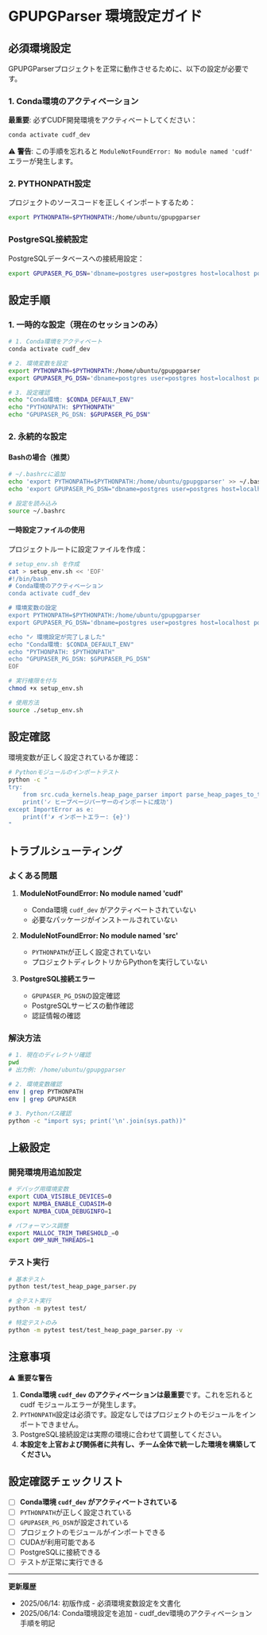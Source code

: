# GPUPGParser 環境設定ガイド

## 必須環境設定

GPUPGParserプロジェクトを正常に動作させるために、以下の設定が必要です。

### 1. Conda環境のアクティベーション

**最重要**: 必ずCUDF開発環境をアクティベートしてください：

```bash
conda activate cudf_dev
```

⚠️ **警告**: この手順を忘れると `ModuleNotFoundError: No module named 'cudf'` エラーが発生します。

### 2. PYTHONPATH設定

プロジェクトのソースコードを正しくインポートするため：

```bash
export PYTHONPATH=$PYTHONPATH:/home/ubuntu/gpupgparser
```

### PostgreSQL接続設定

PostgreSQLデータベースへの接続用設定：

```bash
export GPUPASER_PG_DSN='dbname=postgres user=postgres host=localhost port=5432'
```

## 設定手順

### 1. 一時的な設定（現在のセッションのみ）

```bash
# 1. Conda環境をアクティベート
conda activate cudf_dev

# 2. 環境変数を設定
export PYTHONPATH=$PYTHONPATH:/home/ubuntu/gpupgparser
export GPUPASER_PG_DSN='dbname=postgres user=postgres host=localhost port=5432'

# 3. 設定確認
echo "Conda環境: $CONDA_DEFAULT_ENV"
echo "PYTHONPATH: $PYTHONPATH"
echo "GPUPASER_PG_DSN: $GPUPASER_PG_DSN"
```

### 2. 永続的な設定

#### Bashの場合（推奨）

```bash
# ~/.bashrcに追加
echo 'export PYTHONPATH=$PYTHONPATH:/home/ubuntu/gpupgparser' >> ~/.bashrc
echo 'export GPUPASER_PG_DSN="dbname=postgres user=postgres host=localhost port=5432"' >> ~/.bashrc

# 設定を読み込み
source ~/.bashrc
```

#### 一時設定ファイルの使用

プロジェクトルートに設定ファイルを作成：

```bash
# setup_env.sh を作成
cat > setup_env.sh << 'EOF'
#!/bin/bash
# Conda環境のアクティベーション
conda activate cudf_dev

# 環境変数の設定
export PYTHONPATH=$PYTHONPATH:/home/ubuntu/gpupgparser
export GPUPASER_PG_DSN='dbname=postgres user=postgres host=localhost port=5432'

echo "✓ 環境設定が完了しました"
echo "Conda環境: $CONDA_DEFAULT_ENV"
echo "PYTHONPATH: $PYTHONPATH"
echo "GPUPASER_PG_DSN: $GPUPASER_PG_DSN"
EOF

# 実行権限を付与
chmod +x setup_env.sh

# 使用方法
source ./setup_env.sh
```

## 設定確認

環境変数が正しく設定されているか確認：

```bash
# Pythonモジュールのインポートテスト
python -c "
try:
    from src.cuda_kernels.heap_page_parser import parse_heap_pages_to_tuples
    print('✓ ヒープページパーサーのインポートに成功')
except ImportError as e:
    print(f'✗ インポートエラー: {e}')
"
```

## トラブルシューティング

### よくある問題

1. **ModuleNotFoundError: No module named 'cudf'**
   - Conda環境 `cudf_dev` がアクティベートされていない
   - 必要なパッケージがインストールされていない

2. **ModuleNotFoundError: No module named 'src'**
   - `PYTHONPATH`が正しく設定されていない
   - プロジェクトディレクトリからPythonを実行していない

3. **PostgreSQL接続エラー**
   - `GPUPASER_PG_DSN`の設定確認
   - PostgreSQLサービスの動作確認
   - 認証情報の確認

### 解決方法

```bash
# 1. 現在のディレクトリ確認
pwd
# 出力例: /home/ubuntu/gpupgparser

# 2. 環境変数確認
env | grep PYTHONPATH
env | grep GPUPASER

# 3. Pythonパス確認
python -c "import sys; print('\n'.join(sys.path))"
```

## 上級設定

### 開発環境用追加設定

```bash
# デバッグ用環境変数
export CUDA_VISIBLE_DEVICES=0
export NUMBA_ENABLE_CUDASIM=0
export NUMBA_CUDA_DEBUGINFO=1

# パフォーマンス調整
export MALLOC_TRIM_THRESHOLD_=0
export OMP_NUM_THREADS=1
```

### テスト実行

```bash
# 基本テスト
python test/test_heap_page_parser.py

# 全テスト実行
python -m pytest test/

# 特定テストのみ
python -m pytest test/test_heap_page_parser.py -v
```

## 注意事項

⚠ **重要な警告**

1. **Conda環境 `cudf_dev` のアクティベーションは最重要**です。これを忘れると cudf モジュールエラーが発生します。
2. `PYTHONPATH`設定は必須です。設定なしではプロジェクトのモジュールをインポートできません。
3. PostgreSQL接続設定は実際の環境に合わせて調整してください。
4. **本設定を上官および関係者に共有し、チーム全体で統一した環境を構築してください。**

## 設定確認チェックリスト

- [ ] **Conda環境 `cudf_dev` がアクティベートされている**
- [ ] `PYTHONPATH`が正しく設定されている
- [ ] `GPUPASER_PG_DSN`が設定されている
- [ ] プロジェクトのモジュールがインポートできる
- [ ] CUDAが利用可能である
- [ ] PostgreSQLに接続できる
- [ ] テストが正常に実行できる

---

**更新履歴**
- 2025/06/14: 初版作成 - 必須環境変数設定を文書化
- 2025/06/14: Conda環境設定を追加 - cudf_dev環境のアクティベーション手順を明記